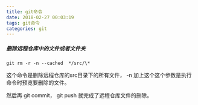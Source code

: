 ```yaml
---
title: git命令
date: 2018-02-27 00:03:19
tags: git命令
categories: git
---
```


##### 删除远程仓库中的文件或者文件夹

```
git rm -r -n --cached  */src/\* 
```

这个命令是删除远程仓库的src目录下的所有文件， -n 加上这个这个参数是执行命令时预览要删除的文件。

然后再 git commit， git push 就完成了远程仓库文件的删除。